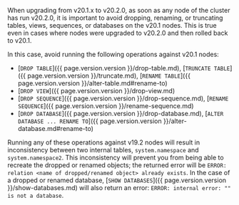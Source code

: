 When upgrading from v20.1.x to v20.2.0, as soon as any node of the cluster has run v20.2.0, it is important to avoid dropping, renaming, or truncating tables, views, sequences, or databases on the v20.1 nodes. This is true even in cases where nodes were upgraded to v20.2.0 and then rolled back to v20.1.

In this case, avoid running the following operations against v20.1 nodes:

- [`DROP TABLE`]({{ page.version.version }}/drop-table.md), [`TRUNCATE TABLE`]({{ page.version.version }}/truncate.md), [`RENAME TABLE`]({{ page.version.version }}/alter-table.md#rename-to)
- [`DROP VIEW`]({{ page.version.version }}/drop-view.md)
- [`DROP SEQUENCE`]({{ page.version.version }}/drop-sequence.md), [`RENAME SEQUENCE`]({{ page.version.version }}/rename-sequence.md)
- [`DROP DATABASE`]({{ page.version.version }}/drop-database.md), [`ALTER DATABASE ... RENAME TO`]({{ page.version.version }}/alter-database.md#rename-to)

Running any of these operations against v19.2 nodes will result in inconsistency between two internal tables, `system.namespace` and `system.namespace2`. This inconsistency will prevent you from being able to recreate the dropped or renamed objects; the returned error will be `ERROR: relation <name of dropped/renamed object> already exists`. In the case of a dropped or renamed database, [`SHOW DATABASES`]({{ page.version.version }}/show-databases.md) will also return an error: `ERROR: internal error: "" is not a database`.
